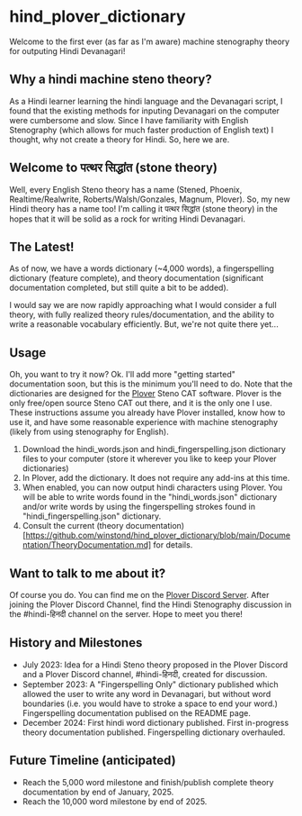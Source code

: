 # hind_plover_dictionary

Welcome to the first ever (as far as I'm aware) machine stenography theory for outputing Hindi Devanagari!

## Why a hindi machine steno theory?

As a Hindi learner learning the hindi language and the Devanagari script, I found that the existing methods for inputing Devanagari on the computer were cumbersome and slow.  Since I have familiarity with English Stenography (which allows for much faster production of English text) I thought, why not create a theory for Hindi.  So, here we are.

## Welcome to पत्थर सिद्धांत (stone theory)

Well, every English Steno theory has a name (Stened, Phoenix, Realtime/Realwrite, Roberts/Walsh/Gonzales, Magnum, Plover).  So, my new Hindi theory has a name too!  I'm calling it पत्थर सिद्धांत (stone theory) in the hopes that it will be solid as a rock for writing Hindi Devanagari.

## The Latest!
As of now, we have a words dictionary (~4,000 words), a fingerspelling dictionary (feature complete), and theory documentation (significant documentation completed, but still quite a bit to be added).

I would say we are now rapidly approaching what I would consider a full theory, with fully realized theory rules/documentation, and the ability to write a reasonable vocabulary efficiently.  But, we're not quite there yet...

## Usage

Oh, you want to try it now?  Ok.  I'll add more "getting started" documentation soon, but this is the minimum you'll need to do.  Note that the dictionaries are designed for the [Plover](https://www.openstenoproject.org/plover/) Steno CAT software.  Plover is the only free/open source Steno CAT out there, and it is the only one I use.  These instructions assume you already have Plover installed, know how to use it, and have some reasonable experience with machine stenography (likely from using stenography for English).  

1. Download the hindi_words.json and hindi_fingerspelling.json dictionary files to your computer (store it wherever you like to keep your Plover dictionaries)
2. In Plover, add the dictionary.  It does not require any add-ins at this time.
3. When enabled, you can now output hindi characters using Plover.  You will be able to write words found in the "hindi_words.json" dictionary and/or write words by using the fingerspelling strokes found in "hindi_fingerspelling.json" dictionary.
4. Consult the current (theory documentation)[https://github.com/winstond/hind_plover_dictionary/blob/main/Documentation/TheoryDocumentation.md] for details.

## Want to talk to me about it?

Of course you do.  You can find me on the [Plover Discord Server](https://discord.gg/Gr7rHZAHa5).  After joining the Plover Discord Channel, find the Hindi Stenography discussion in the #hindi-हिनदी channel on the server.  Hope to meet you there!

## History and Milestones

- July 2023: Idea for a Hindi Steno theory proposed in the Plover Discord and a Plover Discord channel, #hindi-हिनदी, created for discussion.
- September 2023: A "Fingerspelling Only" dictionary published which allowed the user to write any word in Devanagari, but without word boundaries (i.e. you would have to stroke a space to end your word.)  Fingerspelling documentation publised on the README page.
- December 2024: First hindi word dictionary published.  First in-progress theory documentation published.  Fingerspelling dictionary overhauled.

## Future Timeline (anticipated)

- Reach the 5,000 word milestone and finish/publish complete theory documentation by end of January, 2025.
- Reach the 10,000 word milestone by end of 2025.